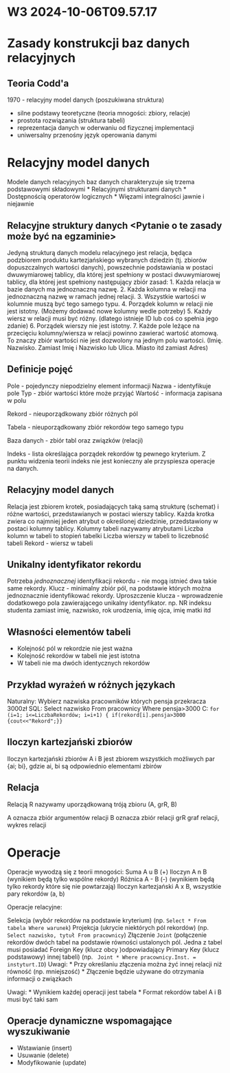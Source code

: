 W3 2024-10-06T09.57.17
========================
Zasady konstrukcji baz danych relacyjnych
=
Teoria Codd'a
-
1970 - relacyjny model danych (poszukiwana struktura)

* silne podstawy teoretyczne (teoria mnogości: zbiory, relacje)
* prostota rozwiązania (struktura tabeli)
* reprezentacja danych w oderwaniu od fizycznej implementacji
* uniwersalny przenośny język operowania danymi

Relacyjny model danych
=
Modele danych relacyjnych baz danych charakteryzuje się trzema podstawowymi składowymi
    * Relacyjnymi strukturami danych
    * Dostępnością operatorów logicznych
    * Więzami integralności jawnie i niejawnie

Relacyjne struktury danych <Pytanie o te zasady może być na egzaminie>
-
Jedyną strukturą danych modelu relacyjnego jest relacja, będąca podzbiorem produktu kartezjańskiego wybranych dziedzin (tj. zbiorów dopuszczalnych wartości danych), powszechnie podstawiania w postaci dwuwymiarowej tablicy, dla której jest spełniony w postaci dwuwymiarowej tablicy, dla której jest spełniony następujący zbiór zasad:
    1. Każda relacja w bazie danych ma jednoznaczną nazwę.
    2. Każda kolumna w relacji ma jednoznaczną nazwę w ramach jednej relacji. 
    3. Wszystkie wartości w kolumnie muszą być tego samego typu.
    4. Porządek kolumn w relacji nie jest istotny. (Możemy dodawać nowe kolumny wedle potrzeby)
    5. Każdy wiersz w relacji musi być różny. (dlatego istnieje ID lub coś co spełnia jego zdanie)
    6. Porządek wierszy nie jest istotny.
    7. Każde pole leżące na przecięciu kolumny/wiersza w relacji powinno zawierać wartość atomową. To znaczy zbiór wartości nie jest dozwolony na jednym polu wartości. (Imię. Nazwisko. Zamiast Imię i Nazwisko lub Ulica. Miasto itd zamiast Adres)

Definicje pojęć
-
Pole - pojedynczy niepodzielny element informacji
    Nazwa - identyfikuje pole
    Typ - zbiór wartości które może przyjąć
    Wartość - informacja zapisana w polu

 Rekord - nieuporządkowany zbiór różnych pól
 
 Tabela - nieuporządkowany zbiór rekordów tego samego typu
 
 Baza danych - zbiór tabl oraz związków (relacji)
 
 Indeks - lista określająca porządek rekordów tg pewnego kryterium. Z punktu widzenia teorii indeks nie jest konieczny ale przyspiesza operacje na danych.
 
 Relacyjny model danych
 -
 Relacja jest zbiorem krotek, posiadających taką samą strukturę (schemat) i różne wartości, przedstawianych w postaci wierszy tablicy.
 Każda krotka zwiera co najmniej jeden atrybut o określonej dziedzinie, przedstawiony w postaci kolumny tablicy.
 Kolumny tabeli nazywamy atrybutami
 Liczba kolumn w tabeli to stopień tabelki
 Liczba wierszy w tabeli to liczebność tabeli
 Rekord - wiersz w tabeli
 
 Unikalny identyfikator rekordu
 -
 Potrzeba _jednoznacznej_ identyfikacji rekordu - nie mogą istnieć dwa takie same rekordy.
 Klucz - minimalny zbiór pól, na podstawie których można jednoznacznie identyfikować rekordy.
 Uproszczenie klucza - wprowadzenie dodatkowego pola zawierającego unikalny identyfikator.
 np. NR indeksu studenta zamiast imię, nazwisko, rok urodzenia, imię ojca, imię matki itd
 
 Własności elementów tabeli
 -
 * Kolejność pól w rekordzie nie jest ważna
 * Kolejność rekordów w tabeli nie jest istotna
 * W tabeli nie ma dwóch identycznych rekordów

Przykład wyrażeń w różnych językach
-
Naturalny: Wybierz nazwiska pracowników których pensja przekracza 3000zł
SQL: Select nazwisko From pracownicy Where pensja>3000
C: `for (i=1; i<=LiczbaRekordów; i=i+1) { if(rekord[i].pensja>3000 {cout<<"Rekord";}}`

Iloczyn kartezjański zbiorów
-
Iloczyn kartezjański zbiorów A i B
jest zbiorem wszystkich możliwych par {ai; bi}, gdzie ai, bi są odpowiednio elementami zbirów

Relacja
-
Relacją R nazywamy uporządkowaną tróją zbioru (A, grR, B)

A oznacza zbiór argumentów relacji
B oznacza zbiór relacji 
grR graf relacji, wykres relacji

Operacje
=
Operacje wywodzą się z teorii mnogości:
Suma A u B (+)
Iloczyn A n B (wynikiem będą tylko wspólne rekordy)
Różnica A - B (-) (wynikiem będą tylko rekordy które się nie powtarzają)
Iloczyn kartezjański A x B, wszystkie pary rekordów (a, b)

Operacje relacyjne:

Selekcja (wybór rekordów na podstawie kryterium) (np. `Select * From tabela Where warunek`)
Projekcja (ukrycie niektórych pól rekordów) (np. `Select nazwisko, tytuł From pracownicy`)
Złączenie `Joint` (połączenie rekordów dwóch tabel na podstawie równości ustalonych pól. Jedna z tabel musi posiadać Foreign Key (klucz obcy )odpowiadający Primary Key (klucz podstawowy) innej tabeli) (np. ` Joint * Where pracownicy.Inst. = instyturt.ID`)
    Uwagi:
        * Przy określaniu złączenia można żyć innej relacji niż równość (np. mniejszość)
        * Złączenie będzie używane do otrzymania informacji o związkach

Uwagi:
    * Wynikiem każdej operacji jest tabela
    * Format rekordów tabel A i B musi być taki sam

Operacje dynamiczne wspomagające wyszukiwanie
-
* Wstawianie (insert)
* Usuwanie (delete)
* Modyfikowanie (update)
